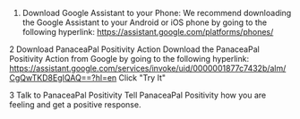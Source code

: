 1. Download Google Assistant to your Phone: We recommend downloading the Google Assistant to your Android or iOS phone by going to the following hyperlink: https://assistant.google.com/platforms/phones/

2
Download PanaceaPal Positivity Action
Download the PanaceaPal Positivity Action from Google by going to the following hyperlink: https://assistant.google.com/services/invoke/uid/0000001877c7432b/alm/CgQwTKD8EgIQAQ==?hl=en Click "Try It"

3
Talk to PanaceaPal Positivity
Tell PanaceaPal Positivity how you are feeling and get a positive response.

